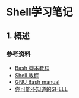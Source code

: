 # Shell学习笔记

## 1. 概述

### 参考资料

- [Bash 脚本教程](https://wangdoc.com/bash/)
- [Shell 教程](https://www.runoob.com/linux/linux-shell.html)
- [GNU Bash manual](https://www.gnu.org/software/bash/manual/)
- [你可能不知道的SHELL](https://coolshell.cn/articles/8619.html)
